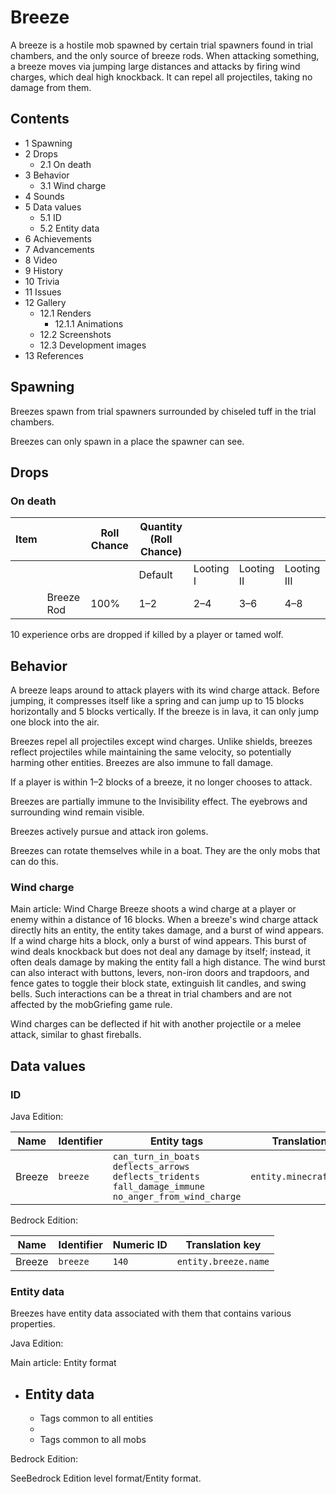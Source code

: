 # Breeze
A breeze is a hostile mob spawned by certain trial spawners found in trial chambers, and the only source of breeze rods. When attacking something, a breeze moves via jumping large distances and attacks by firing wind charges, which deal high knockback. It can repel all projectiles, taking no damage from them.

## Contents
- 1 Spawning
- 2 Drops
	- 2.1 On death
- 3 Behavior
	- 3.1 Wind charge
- 4 Sounds
- 5 Data values
	- 5.1 ID
	- 5.2 Entity data
- 6 Achievements
- 7 Advancements
- 8 Video
- 9 History
- 10 Trivia
- 11 Issues
- 12 Gallery
	- 12.1 Renders
		- 12.1.1 Animations
	- 12.2 Screenshots
	- 12.3 Development images
- 13 References

## Spawning
Breezes spawn from trial spawners surrounded by chiseled tuff in the trial chambers.

Breezes can only spawn in a place the spawner can see.

## Drops
### On death
| Item |            | Roll Chance | Quantity (Roll Chance) |           |            |             |
|------|------------|-------------|------------------------|-----------|------------|-------------|
|      |            |             | Default                | Looting I | Looting II | Looting III |
|      | Breeze Rod | 100%        | 1–2                    | 2–4       | 3–6        | 4–8         |

10 experience orbs are dropped if killed by a player or tamed wolf.

## Behavior
A breeze leaps around to attack players with its wind charge attack. Before jumping, it compresses itself like a spring and can jump up to 15 blocks horizontally and 5 blocks vertically. If the breeze is in lava, it can only jump one block into the air. 

Breezes repel all projectiles except wind charges.  Unlike shields, breezes reflect projectiles while maintaining the same velocity, so potentially harming other entities. Breezes are also immune to fall damage.

If a player is within 1–2 blocks of a breeze, it no longer chooses to attack.

Breezes are partially immune to the Invisibility effect. The eyebrows and surrounding wind remain visible.

Breezes actively pursue and attack iron golems.

Breezes can rotate themselves while in a boat. They are the only mobs that can do this.

### Wind charge
Main article: Wind Charge
Breeze shoots a wind charge at a player or enemy within a distance of 16 blocks. When a breeze's wind charge attack directly hits an entity, the entity takes damage, and a burst of wind appears. If a wind charge hits a block, only a burst of wind appears. This burst of wind deals knockback but does not deal any damage by itself; instead, it often deals damage by making the entity fall a high distance. The wind burst can also interact with buttons, levers, non-iron doors and trapdoors, and fence gates to toggle their block state, extinguish lit candles, and swing bells. Such interactions can be a threat in trial chambers and are not affected by the mobGriefing game rule.

Wind charges can be deflected if hit with another projectile or a melee attack, similar to ghast fireballs.

## Data values
### ID
Java Edition:

| Name   | Identifier | Entity tags                                                                                                                | Translation key           |
|--------|------------|----------------------------------------------------------------------------------------------------------------------------|---------------------------|
| Breeze | `breeze`   | `can_turn_in_boats`<br/>`deflects_arrows`<br/>`deflects_tridents`<br/>`fall_damage_immune`<br/>`no_anger_from_wind_charge` | `entity.minecraft.breeze` |

Bedrock Edition:

| Name   | Identifier | Numeric ID | Translation key      |
|--------|------------|------------|----------------------|
| Breeze | `breeze`   | `140`      | `entity.breeze.name` |

### Entity data
Breezes have entity data associated with them that contains various properties.

Java Edition:

Main article: Entity format
- Entity data
	- 
	- Tags common to all entities
	- 
	- Tags common to all mobs

Bedrock Edition:

SeeBedrock Edition level format/Entity format.

